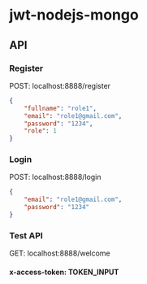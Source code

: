 # jwt-nodejs-mongo

## API
### Register
POST: localhost:8888/register
```json
{
    "fullname": "role1",
    "email": "role1@gmail.com",
    "password": "1234",
    "role": 1
}
```

### Login
POST: localhost:8888/login
```json
{
    "email": "role1@gmail.com",
    "password": "1234"
}
```

### Test API
GET: localhost:8888/welcome
#### x-access-token: TOKEN_INPUT
